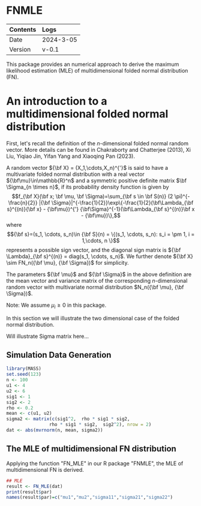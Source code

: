 # FNMLE

| Contents | Logs |
|:---------|:-----|
| Date | 2024-3-05 | 
| Version | v-0.1 |

This package provides an numerical approach to derive the maximum likelihood estimation (MLE) of multidimensional folded normal distribution (FN).

# An introduction to a multidimensional folded normal distribution
First, let's recall the definition of the $n$-dimensional folded normal random vector. More details can be found in Chakraborty and Chatterjee (2013), Xi Liu, Yiqiao Jin, Yifan Yang and Xiaoqing Pan (2023).

A random vector ${\bf X} = (X_1,\cdots,X_n)^{'}$ is said to have a multivariate folded normal distribution with a real vector ${\bf\mu}\in\mathbb{R}^n$ and a symmetric positive definite matrix $\bf \Sigma_{n \times n}$,
if its probability density function is given by
$$f_{\bf X}(\bf x; \bf \mu, \bf \Sigma)=\sum_{\bf s \in \bf S(n)} (2 \pi)^{-\frac{n}{2}} |{\bf \Sigma}|^{-\frac{1}{2}}\exp\{-\frac{1}{2}(\bf\Lambda_{\bf s}^{(n)}{\bf x} - {\bf\mu})^{'} {\bf\Sigma}^{-1}(\bf\Lambda_{\bf s}^{(n)}\bf x - {\bf\mu})\},$$
where 
$${\bf s}=(s_1, \cdots, s_n)\in {\bf S}(n) = \{(s_1, \cdots, s_n): s_i = \pm 1, i = 1,\cdots, n \}$$ 
represents a possible sign vector, and the diagonal sign matrix is ${\bf \Lambda}_{\bf s}^{(n)} = diag(s_1, \cdots, s_n)$. 
We further denote ${\bf X} \sim FN_n({\bf \mu}, {\bf \Sigma})$ for simplicity.


The parameters ${\bf \mu}$ and ${\bf \Sigma}$ in the above definition are the mean vector and variance matrix of the corresponding $n$-dimensional random vector with multivariate normal distribution $N_n({\bf \mu}, {\bf \Sigma})$.

Note: We assume $\mu_i \ge 0$ in this package. 



In this section we will illustrate the two dimensional case of the folded normal distribution. 

Will illustrate Sigma matrix here...

## Simulation Data Generation


```r
library(MASS)
set.seed(123)
n <- 100
u1 <- 4
u2 <- 6
sig1 <- 1
sig2 <- 2
rho <- 0.2
mean <- c(u1, u2)
sigma2 <- matrix(c(sig1^2,  rho * sig1 * sig2,
                rho * sig1 * sig2,  sig2^2), nrow = 2)
dat <- abs(mvrnorm(n, mean, sigma2))
```
## The MLE of multidimensional FN distribution
Applying the function "FN_MLE" in our R package "FNMLE", the MLE of multidimensional FN is derived.
```r
## MLE
result <- FN_MLE(dat)
print(result$par)
names(result$par)=c("mu1","mu2","sigma11","sigma21","sigma22")
```
